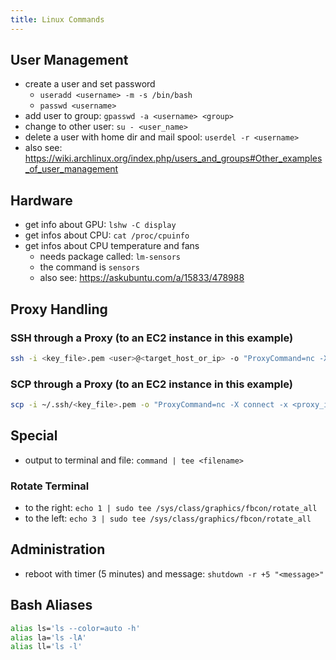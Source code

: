 ```yaml
---
title: Linux Commands
---
```


## User Management
- create a user and set password
  - `useradd <username> -m -s /bin/bash`
  - `passwd <username>`
- add user to group: `gpasswd -a <username> <group>`
- change to other user: `su - <user_name>`
- delete a user with home dir and mail spool: `userdel -r <username>`
- also see: <https://wiki.archlinux.org/index.php/users_and_groups#Other_examples_of_user_management>

## Hardware
- get info about GPU: `lshw -C display`
- get infos about CPU: `cat /proc/cpuinfo`
- get infos about CPU temperature and fans
  - needs package called: `lm-sensors`
  - the command is `sensors`
  - also see: <https://askubuntu.com/a/15833/478988>

## Proxy Handling

### SSH through a Proxy (to an EC2 instance in this example)
```bash
ssh -i <key_file>.pem <user>@<target_host_or_ip> -o "ProxyCommand=nc -X connect -x <proxy_ip>:<proxy_port> %h %p"
```

### SCP through a Proxy (to an EC2 instance in this example)
```bash
scp -i ~/.ssh/<key_file>.pem -o "ProxyCommand=nc -X connect -x <proxy_ip>:<proxy_port> %h %p" <file> <user>@<target_host_or_ip>:
```

## Special
- output to terminal and file: `command | tee <filename>`

### Rotate Terminal
- to the right: `echo 1 | sudo tee
  /sys/class/graphics/fbcon/rotate_all`
- to the left: `echo 3 | sudo tee
  /sys/class/graphics/fbcon/rotate_all`

## Administration
- reboot with timer (5 minutes) and message: `shutdown -r +5 "<message>"`

## Bash Aliases
```bash
alias ls='ls --color=auto -h'
alias la='ls -lA'
alias ll='ls -l'
```
